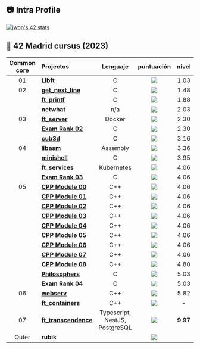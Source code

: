 ## :camera: Intra Profile

[![jwon's 42 stats](https://badge42.vercel.app/api/v2/cl1n94s07000609myixypisjj/stats?cursusId=21&coalitionId=85)](https://profile.intra.42.fr/users/jwon)

## :notebook_with_decorative_cover: 42 Madrid cursus (2023)


| Common core | Projectos                                                                             |            Lenguaje            |                                      puntuación                                       |  nivel   |
| :----: | :----------------------------------------------------------------------------------- | :----------------------------: | :------------------------------------------------------------------------------: | :------: |
|   01   | [**Libft**](https://github.com/abbyenredes/42-Madrid-Cursus/tree/main/libft)                             |               C                | ![](https://badge42.vercel.app/api/v2/cl1n94s07000609myixypisjj/project/1848854) |   1.03   |
|   02   | [**get_next_line**](https://github.com/jwon42/42cursus_02_get_next_line)             |               C                | ![](https://badge42.vercel.app/api/v2/cl1n94s07000609myixypisjj/project/1899564) |   1.48   |
|        | [**ft_printf**](https://github.com/jwon42/42cursus_03_ft_printf)                     |               C                | ![](https://badge42.vercel.app/api/v2/cl1n94s07000609myixypisjj/project/1899907) |   1.88   |
|        | **netwhat**                                                                          |              n/a               | ![](https://badge42.vercel.app/api/v2/cl1n94s07000609myixypisjj/project/1899563) |   2.03   |
|   03   | [**ft_server**](https://github.com/jwon42/42cursus_05_ft_server)                     |             Docker             | ![](https://badge42.vercel.app/api/v2/cl1n94s07000609myixypisjj/project/1901940) |   2.30   |
|        | [**Exam Rank 02**](https://github.com/jwon42/42cursus_06_exam_rank_02)               |               C                | ![](https://badge42.vercel.app/api/v2/cl1n94s07000609myixypisjj/project/1902264) |   2.30   |
|        | [**cub3d**](https://github.com/jwon42/42cursus_07_cub3d)                             |               C                | ![](https://badge42.vercel.app/api/v2/cl1n94s07000609myixypisjj/project/1901941) |   3.16   |
|   04   | [**libasm**](https://github.com/jwon42/42cursus_08_libasm)                           |            Assembly            | ![](https://badge42.vercel.app/api/v2/cl1n94s07000609myixypisjj/project/1947519) |   3.36   |
|        | [**minishell**](https://github.com/jwon42/42cursus_09_minishell)                     |               C                | ![](https://badge42.vercel.app/api/v2/cl1n94s07000609myixypisjj/project/1947521) |   3.95   |
|        | **ft_services**                                                                      |           Kubernetes           | ![](https://badge42.vercel.app/api/v2/cl1n94s07000609myixypisjj/project/1947520) |   4.06   |
|        | [**Exam Rank 03**](https://github.com/jwon42/42cursus_11_exam_rank_03)               |               C                | ![](https://badge42.vercel.app/api/v2/cl1n94s07000609myixypisjj/project/1947522) |   4.06   |
|   05   | [**CPP Module 00**](https://github.com/jwon42/42cursus_12_CPP_Module/tree/master/00) |              C++               | ![](https://badge42.vercel.app/api/v2/cl1n94s07000609myixypisjj/project/2020304) |   4.06   |
|        | [**CPP Module 01**](https://github.com/jwon42/42cursus_12_CPP_Module/tree/master/01) |              C++               | ![](https://badge42.vercel.app/api/v2/cl1n94s07000609myixypisjj/project/2062215) |   4.06   |
|        | [**CPP Module 02**](https://github.com/jwon42/42cursus_12_CPP_Module/tree/master/02) |              C++               | ![](https://badge42.vercel.app/api/v2/cl1n94s07000609myixypisjj/project/2073551) |   4.06   |
|        | [**CPP Module 03**](https://github.com/jwon42/42cursus_12_CPP_Module/tree/master/03) |              C++               | ![](https://badge42.vercel.app/api/v2/cl1n94s07000609myixypisjj/project/2074118) |   4.06   |
|        | [**CPP Module 04**](https://github.com/jwon42/42cursus_12_CPP_Module/tree/master/04) |              C++               | ![](https://badge42.vercel.app/api/v2/cl1n94s07000609myixypisjj/project/2076063) |   4.06   |
|        | [**CPP Module 05**](https://github.com/jwon42/42cursus_12_CPP_Module/tree/master/05) |              C++               | ![](https://badge42.vercel.app/api/v2/cl1n94s07000609myixypisjj/project/2078912) |   4.06   |
|        | [**CPP Module 06**](https://github.com/jwon42/42cursus_12_CPP_Module/tree/master/06) |              C++               | ![](https://badge42.vercel.app/api/v2/cl1n94s07000609myixypisjj/project/2079338) |   4.06   |
|        | [**CPP Module 07**](https://github.com/jwon42/42cursus_12_CPP_Module/tree/master/07) |              C++               | ![](https://badge42.vercel.app/api/v2/cl1n94s07000609myixypisjj/project/2080159) |   4.06   |
|        | [**CPP Module 08**](https://github.com/jwon42/42cursus_12_CPP_Module/tree/master/08) |              C++               | ![](https://badge42.vercel.app/api/v2/cl1n94s07000609myixypisjj/project/2082040) |   4.80   |
|        | [**Philosophers**](https://github.com/jwon42/42cursus_13_Philosophers)               |               C                | ![](https://badge42.vercel.app/api/v2/cl1n94s07000609myixypisjj/project/2088630) |   5.03   |
|        | **Exam Rank 04**                                                                     |               C                | ![](https://badge42.vercel.app/api/v2/cl1n94s07000609myixypisjj/project/2103283) |   5.03   |
|   06   | [**webserv**](https://github.com/ftinx/webserv)                                      |              C++               | ![](https://badge42.vercel.app/api/v2/cl1n94s07000609myixypisjj/project/2153405) |   5.82   |
|        | [**ft_containers**](https://github.com/jwon42/42cursus_16_ft_containers)             |              C++               | ![](https://badge42.vercel.app/api/v2/cl1n94s07000609myixypisjj/project/2162513) |    -     |
|   07   | [**ft_transcendence**](https://github.com/transcendence42/ft_transcendence)          | Typescript, NestJS, PostgreSQL | ![](https://badge42.vercel.app/api/v2/cl1n94s07000609myixypisjj/project/2386505) | **9.97** |
| Outer  | **rubik**                                                                            |                                | ![](https://badge42.vercel.app/api/v2/cl1n94s07000609myixypisjj/project/2420283) |          |
